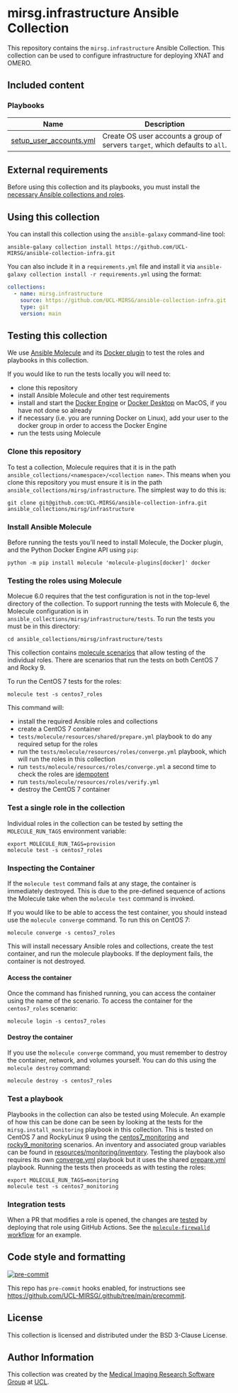 # mirsg.infrastructure Ansible Collection

This repository contains the `mirsg.infrastructure` Ansible Collection. This
collection can be used to configure infrastructure for deploying XNAT and OMERO.

## Included content

### Playbooks

| Name                                                         | Description                                                                   |
| ------------------------------------------------------------ | ----------------------------------------------------------------------------- |
| [setup_user_accounts.yml](playbooks/setup_user_accounts.yml) | Create OS user accounts a group of servers `target`, which defaults to `all`. |

## External requirements

Before using this collection and its playbooks, you must install the [necessary
Ansible collections and roles](meta/requirements.yml).

## Using this collection

You can install this collection using the `ansible-galaxy` command-line tool:

    ansible-galaxy collection install https://github.com/UCL-MIRSG/ansible-collection-infra.git

You can also include it in a `requirements.yml` file and install it via
`ansible-galaxy collection install -r requirements.yml` using the format:

```yaml
collections:
  - name: mirsg.infrastructure
    source: https://github.com/UCL-MIRSG/ansible-collection-infra.git
    type: git
    version: main
```

## Testing this collection

We use [Ansible Molecule](https://ansible.readthedocs.io/projects/molecule/) and
its [Docker plugin](https://github.com/ansible-community/molecule-plugins) to
test the roles and playbooks in this collection.

If you would like to run the tests locally you will need to:

- clone this repository
- install Ansible Molecule and other test requirements
- install and start the [Docker Engine](https://docs.docker.com/engine/install/)
  or [Docker Desktop](https://www.docker.com/products/docker-desktop/) on MacOS,
  if you have not done so already
- if necessary (i.e. you are running Docker on Linux), add your user to the
  docker group in order to access the Docker Engine
- run the tests using Molecule

### Clone this repository

To test a collection, Molecule requires that it is in the path
`ansible_collections/<namespace>/<collection name>`. This means when you clone
this repository you must ensure it is in the path
`ansible_collections/mirsg/infrastructure`. The simplest way to do this is:

```shell
git clone git@github.com:UCL-MIRSG/ansible-collection-infra.git ansible_collections/mirsg/infrastructure
```

### Install Ansible Molecule

Before running the tests you'll need to install Molecule, the Docker plugin, and
the Python Docker Engine API using `pip`:

```shell
python -m pip install molecule 'molecule-plugins[docker]' docker
```

### Testing the roles using Molecule

Molecue 6.0 requires that the test configuration is not in the top-level
directory of the collection. To support running the tests with Molecule 6, the
Molecule configuration is in `ansible_collections/mirsg/infrastructure/tests`.
To run the tests you must be in this directory:

```shell
cd ansible_collections/mirsg/infrastructure/tests
```

This collection contains [molecule
scenarios](https://ansible.readthedocs.io/projects/molecule/getting-started/#molecule-scenarios)
that allow testing of the individual roles. There are scenarios that run the
tests on both CentOS 7 and Rocky 9.

To run the CentOS 7 tests for the roles:

```shell
molecule test -s centos7_roles
```

This command will:

- install the required Ansible roles and collections
- create a CentOS 7 container
- `tests/molecule/resources/shared/prepare.yml` playbook to do any required
  setup for the roles
- run the `tests/molecule/resources/roles/converge.yml` playbook, which will run
  the roles in this collection
- run `tests/molecule/resources/roles/converge.yml` a second time to check the
  roles are
  [idempotent](https://docs.ansible.com/ansible/latest/reference_appendices/glossary.html#term-Idempotency)
- run `tests/molecule/resources/roles/verify.yml`
- destroy the CentOS 7 container

### Test a single role in the collection

Individual roles in the collection can be tested by setting the
`MOLECULE_RUN_TAGS` environment variable:

```shell
export MOLECULE_RUN_TAGS=provision
molecule test -s centos7_roles
```

### Inspecting the Container

If the `molecule test` command fails at any stage, the container is immediately
destroyed. This is due to the pre-defined sequence of actions the Molecule take
when the `molecule test` command is invoked.

If you would like to be able to access the test container, you should instead
use the `molecule converge` command. To run this on CentOS 7:

```shell
molecule converge -s centos7_roles
```

This will install necessary Ansible roles and collections, create the test
container, and run the molecule playbooks. If the deployment fails, the
container is not destroyed.

#### Access the container

Once the command has finished running, you can access the container using the
name of the scenario. To access the container for the `centos7_roles` scenario:

```shell
molecule login -s centos7_roles
```

#### Destroy the container

If you use the `molecule converge` command, you must remember to destroy the
container, network, and volumes yourself. You can do this using the `molecule
destroy` command:

```shell
molecule destroy -s centos7_roles
```

### Test a playbook

Playbooks in the collection can also be tested using Molecule. An example of how
this can be done can be seen by looking at the tests for the
`mirsg.install_monitoring` playbook in this collection. This is tested on CentOS
7 and RockyLinux 9 using the
[centos7_monitoring](./tests/molecule/centos7_monitoring/) and
[rocky9_monitoring](./tests/molecule/rocky9_monitoring/) scenarios. An inventory
and associated group variables can be found in
[resources/monitoring/inventory](./tests/molecule/resources/monitoring/inventory/).
Testing the playbook also requires its own
[converge.yml](./tests/molecule/resources/monitoring/converge.yml) playbook but
it uses the shared [prepare.yml](./tests/molecule/resources/shared/prepare.yml)
playbook. Running the tests then proceeds as with testing the roles:

```shell
export MOLECULE_RUN_TAGS=monitoring
molecule test -s centos7_monitoring
```

### Integration tests

When a PR that modifies a role is opened, the changes are
[tested](.github/workflows/) by deploying that role using GitHub Actions. See
the [`molecule-firewalld` workflow](.github/workflows/molecule-firewalld.yml)
for an example.

## Code style and formatting

[![pre-commit](https://img.shields.io/badge/pre--commit-enabled-brightgreen?logo=pre-commit&logoColor=white)](https://github.com/pre-commit/pre-commit)

This repo has `pre-commit` hooks enabled, for instructions see
<https://github.com/UCL-MIRSG/.github/tree/main/precommit>.

## License

This collection is licensed and distributed under the BSD 3-Clause License.

## Author Information

This collection was created by the [Medical Imaging Research Software
Group](https://www.ucl.ac.uk/advanced-research-computing/expertise/research-software-development/medical-imaging-research-software-group)
at [UCL](https://www.ucl.ac.uk/).
